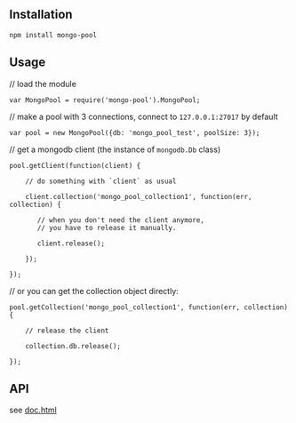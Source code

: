 ## Installation

    npm install mongo-pool

## Usage

// load the module

    var MongoPool = require('mongo-pool').MongoPool;

// make a pool with 3 connections, connect to `127.0.0.1:27017` by default

    var pool = new MongoPool({db: 'mongo_pool_test', poolSize: 3});

// get a mongodb client (the instance of `mongodb.Db` class)

    pool.getClient(function(client) {

        // do something with `client` as usual

        client.collection('mongo_pool_collection1', function(err, collection) {

           // when you don't need the client anymore,
           // you have to release it manually.

           client.release();

        });

    });

// or you can get the collection object directly:

    pool.getCollection('mongo_pool_collection1', function(err, collection) {

        // release the client
        
        collection.db.release();

    });

## API

see [doc.html](http://zir.github.com/node-mongo-pool/)